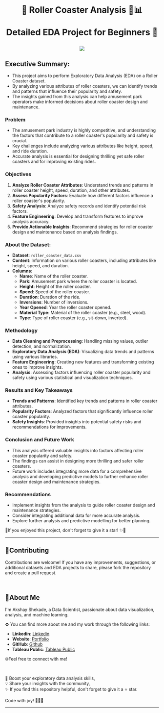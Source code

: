 <h1 align="center">
📍 Roller Coaster Analysis  🎢📊
  
Detailed EDA Project for Beginners 🚀
</h1>

<p align="center">
  <img src="https://media0.giphy.com/media/52FlsB16T5aNAdAm1U/200w.gif?cid=6c09b952cj21pa7ep70eq7h6m6bg8tyax1f0p5s0es5eljq3&ep=v1_gifs_search&rid=200w.gif&ct=g">
</p>

## Executive Summary:

- This project aims to perform Exploratory Data Analysis (EDA) on a Roller Coaster dataset.
- By analyzing various attributes of roller coasters, we can identify trends and patterns that influence their popularity and safety.
- The insights gained from this analysis can help amusement park operators make informed decisions about roller coaster design and maintenance.

### Problem

- The amusement park industry is highly competitive, and understanding the factors that contribute to a roller coaster's popularity and safety is crucial.
- Key challenges include analyzing various attributes like height, speed, and ride duration.
- Accurate analysis is essential for designing thrilling yet safe roller coasters and for improving existing rides.

### Objectives

1. **Analyze Roller Coaster Attributes**: Understand trends and patterns in roller coaster height, speed, duration, and other attributes.
2. **Assess Popularity Factors**: Evaluate how different factors influence a roller coaster's popularity.
3. **Safety Analysis**: Analyze safety records and identify potential risk factors.
4. **Feature Engineering**: Develop and transform features to improve analysis accuracy.
5. **Provide Actionable Insights**: Recommend strategies for roller coaster design and maintenance based on analysis findings.

### About the Dataset:

- **Dataset**: `roller_coaster_data.csv`
- **Content**: Information on various roller coasters, including attributes like height, speed, and duration.
- **Columns**:
    - **Name**: Name of the roller coaster.
    - **Park**: Amusement park where the roller coaster is located.
    - **Height**: Height of the roller coaster.
    - **Speed**: Speed of the roller coaster.
    - **Duration**: Duration of the ride.
    - **Inversions**: Number of inversions.
    - **Year Opened**: Year the roller coaster opened.
    - **Material Type**: Material of the roller coaster (e.g., steel, wood).
    - **Type**: Type of roller coaster (e.g., sit-down, inverted).

### Methodology

- **Data Cleaning and Preprocessing**: Handling missing values, outlier detection, and normalization.
- **Exploratory Data Analysis (EDA)**: Visualizing data trends and patterns using various libraries.
- **Feature Engineering**: Creating new features and transforming existing ones to improve insights.
- **Analysis**: Assessing factors influencing roller coaster popularity and safety using various statistical and visualization techniques.

### Results and Key Takeaways

- **Trends and Patterns**: Identified key trends and patterns in roller coaster attributes.
- **Popularity Factors**: Analyzed factors that significantly influence roller coaster popularity.
- **Safety Insights**: Provided insights into potential safety risks and recommendations for improvements.

### Conclusion and Future Work

- This analysis offered valuable insights into factors affecting roller coaster popularity and safety.
- The findings can assist in designing more thrilling and safer roller coasters.
- Future work includes integrating more data for a comprehensive analysis and developing predictive models to further enhance roller coaster design and maintenance strategies.

### Recommendations

- Implement insights from the analysis to guide roller coaster design and maintenance strategies.
- Consider integrating additional data for more accurate analysis.
- Explore further analysis and predictive modelling for better planning.

📍If you enjoyed this project, don't forget to give it a star! ✨🌟

---

## 🤝Contributing

Contributions are welcome! If you have any improvements, suggestions, or additional datasets and EDA projects to share, please fork the repository and create a pull request.

<br>

## 🌱About Me 

I'm Akshay Shekade, a Data Scientist, passionate about data visualization, analysis, and machine learning. 

♻️ You can find more about me and my work through the following links:

- **Linkedin**: [Linkedin](https://www.linkedin.com/in/akshay-shekade-a225a8135/?trk=opento_sprofile_topcard)
- **Website**: [Portfolio](https://akshayshekade.github.io/)
- **GitHub**: [Github](https://github.com/AkshayShekade)
- **Tableau Public**: [Tableau Public](https://public.tableau.com/app/profile/akshay.shekade/vizzes)


🌐Feel free to connect with me!

<br>

🎯 Boost your exploratory data analysis skills,<br>
💡 Share your insights with the community,<br>
✨ If you find this repository helpful, don't forget to give it a ⭐ star.<br>

Code with joy! 👩‍💻✨

---
